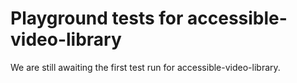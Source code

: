 # Playground tests for accessible-video-library
We are still awaiting the first test run for accessible-video-library.
